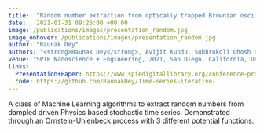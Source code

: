 ```yaml
---
title:  "Random number extraction from optically trapped Brownian oscillator using an iterative algorithm"
date:   2021-01-31 09:26:00 +00:00
image: /publications/images/presentation_random.jpg
image_onhover: /publications/images/presentation_random.jpg
author: "Raunak Dey"
authors: "<strong>Raunak Dey</strong>, Avijit Kundu, Subhrokoli Ghosh and Ayan Banerjee. "
venue: "SPIE Nanoscience + Engineering, 2021, San Diego, California, United States"
links:
  Presentation+Paper: https://www.spiedigitallibrary.org/conference-proceedings-of-spie/11798/117980F/Random-number-extraction-from-optically-trapped-Brownian-oscillator-using-an/10.1117/12.2596502.short
  code: https://github.com/RaunakDey/Time-series-iterative-
---
```

A class of Machine Learning algorithms to extract random numbers from dampled driven Physics based stochastic time series. Demonstrated through an Ornstein-Uhlenbeck process with 3 different potential functions.
